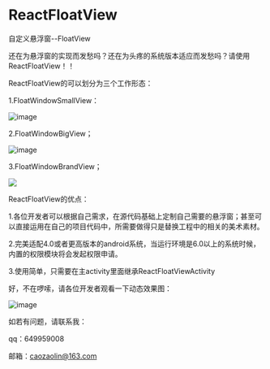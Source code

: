 # ReactFloatView
自定义悬浮窗--FloatView

还在为悬浮窗的实现而发愁吗？还在为头疼的系统版本适应而发愁吗？请使用ReactFloatView！！

ReactFloatView的可以划分为三个工作形态：

1.FloatWindowSmallView：

![image](https://github.com/caozaolin/ReactFloatView/blob/master/FloatWindowSmallView.png)

2.FloatWindowBigView；

![image](https://github.com/caozaolin/ReactFloatView/blob/master/FloatWindowBigView.png)

3.FloatWindowBrandView；

<img src='https://github.com/caozaolin/ReactFloatView/blob/master/FloatWindowBrandView.png'/>

    
ReactFloatView的优点：

1.各位开发者可以根据自己需求，在源代码基础上定制自己需要的悬浮窗；甚至可以直接运用在自己的项目代码中，所需要做得只是替换工程中的相关的美术素材。

2.完美适配4.0或者更高版本的android系统，当运行环境是6.0以上的系统时候，内置的权限模块将会发起权限申请。

3.使用简单，只需要在主activity里面继承ReactFloatViewActivity

好，不在啰嗦，请各位开发者观看一下动态效果图：

![image](https://github.com/caozaolin/ReactFloatView/blob/master/xiaoguotu.gif)


如若有问题，请联系我：

qq：649959008

邮箱：caozaolin@163.com
